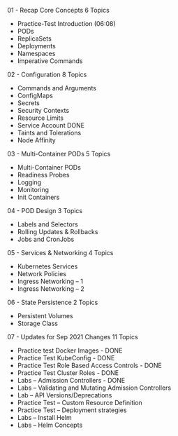 01 - Recap Core Concepts 6 Topics
 - Practice-Test Introduction (06:08)
 - PODs
 - ReplicaSets
 - Deployments
 - Namespaces
 - Imperative Commands
  
02 - Configuration 8 Topics
 - Commands and Arguments
 - ConfigMaps
 - Secrets
 - Security Contexts
 - Resource Limits
 - Service Account DONE
 - Taints and Tolerations
 - Node Affinity

03 - Multi-Container PODs 5 Topics
 - Multi-Container PODs
 - Readiness Probes
 - Logging
 - Monitoring
 - Init Containers

04 - POD Design 3 Topics
 - Labels and Selectors
 - Rolling Updates & Rollbacks
 - Jobs and CronJobs

05 - Services & Networking 4 Topics
 - Kubernetes Services
 - Network Policies
 - Ingress Networking – 1
 - Ingress Networking – 2

06 - State Persistence 2 Topics
 - Persistent Volumes
 - Storage Class

07 - Updates for Sep 2021 Changes 11 Topics
 - Practice test Docker Images - DONE
 - Practice Test KubeConfig - DONE
 - Practice Test Role Based Access Controls - DONE
 - Practice Test Cluster Roles - DONE
 - Labs – Admission Controllers - DONE
 - Labs – Validating and Mutating Admission Controllers
 - Lab – API Versions/Deprecations
 - Practice Test – Custom Resource Definition
 - Practice Test – Deployment strategies
 - Labs – Install Helm
 - Labs – Helm Concepts
